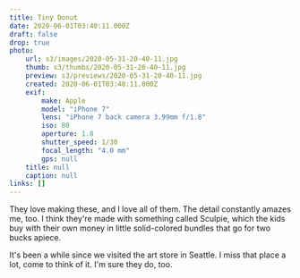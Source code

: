 ```yaml
---
title: Tiny Donut
date: 2020-06-01T03:40:11.000Z
draft: false
drop: true
photo:
    url: s3/images/2020-05-31-20-40-11.jpg
    thumb: s3/thumbs/2020-05-31-20-40-11.jpg
    preview: s3/previews/2020-05-31-20-40-11.jpg
    created: 2020-06-01T03:40:11.000Z
    exif:
        make: Apple
        model: "iPhone 7"
        lens: "iPhone 7 back camera 3.99mm f/1.8"
        iso: 80
        aperture: 1.8
        shutter_speed: 1/30
        focal_length: "4.0 mm"
        gps: null
    title: null
    caption: null
links: []
---
```


They love making these, and I love all of them. The detail constantly amazes me, too. I think they're made with something called Sculpie, which the kids buy with their own money in little solid-colored bundles that go for two bucks apiece.

It's been a while since we visited the art store in Seattle. I miss that place a lot, come to think of it. I'm sure they do, too.
